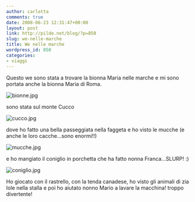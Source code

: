 ```yaml
---
author: carlotta
comments: true
date: 2008-06-23 12:31:47+00:00
layout: post
link: http://pilde.net/blog/?p=850
slug: we-nelle-marche
title: We nelle marche
wordpress_id: 850
categories:
- viaggi
---
```


Questo we sono stata a trovare la bionna Maria nelle marche e mi sono portata anche la bionna Maria di Roma. 

![bionne.jpg](http://pilde.net/blog/wp-content/uploads/2008/06/bionne.jpg)




sono stata sul monte Cucco

![cucco.jpg](http://pilde.net/blog/wp-content/uploads/2008/06/cucco.jpg)




dove ho fatto una bella passeggiata nella faggeta e ho visto le mucche (e anche le loro cacche...sono enormi!!)




![mucche.jpg](http://pilde.net/blog/wp-content/uploads/2008/06/mucche.jpg)




e ho mangiato il coniglio in porchetta che ha fatto nonna Franca...SLURP! :)




![coniglio.jpg](http://pilde.net/blog/wp-content/uploads/2008/06/coniglio.jpg)




Ho giocato con il rastrello, con la tenda canadese, ho visto gli animali di zia Iole nella stalla e poi ho aiutato nonno Mario a lavare la macchina! troppo divertente!


